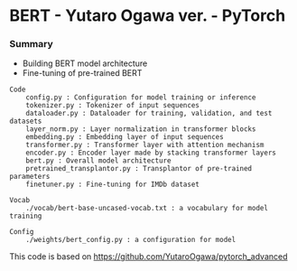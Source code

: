 # BERT - Yutaro Ogawa ver. - PyTorch
### Summary
* Building BERT model architecture
* Fine-tuning of pre-trained BERT
~~~
Code
    config.py : Configuration for model training or inference
    tokenizer.py : Tokenizer of input sequences
    dataloader.py : Dataloader for training, validation, and test datasets
    layer_norm.py : Layer normalization in transformer blocks
    embedding.py : Embedding layer of input sequences
    transformer.py : Transformer layer with attention mechanism
    encoder.py : Encoder layer made by stacking transformer layers
    bert.py : Overall model architecture
    pretrained_transplantor.py : Transplantor of pre-trained parameters
    finetuner.py : Fine-tuning for IMDb dataset

Vocab
    ./vocab/bert-base-uncased-vocab.txt : a vocabulary for model training

Config
    ./weights/bert_config.py : a configuration for model
~~~
This code is based on <https://github.com/YutaroOgawa/pytorch_advanced>
